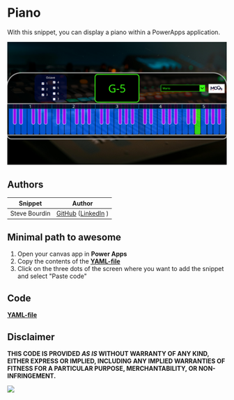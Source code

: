 # Piano

With this snippet, you can display a piano within a PowerApps application.


![piano](./assets/piano.png)


## Authors

Snippet|Author
--------|---------
Steve Bourdin | [GitHub](https://github.com/SteveBourdin) ([LinkedIn](https://www.linkedin.com/in/steve-bourdin-ab998762/) )

## Minimal path to awesome

1. Open your canvas app in **Power Apps**
2. Copy the contents of the **[YAML-file](./source/piano.yaml)** 
3. Click on the three dots of the screen where you want to add the snippet and select "Paste code"



## Code
 **[YAML-file](./source/piano.yaml)** 


## Disclaimer

**THIS CODE IS PROVIDED *AS IS* WITHOUT WARRANTY OF ANY KIND, EITHER EXPRESS OR IMPLIED, INCLUDING ANY IMPLIED WARRANTIES OF FITNESS FOR A PARTICULAR PURPOSE, MERCHANTABILITY, OR NON-INFRINGEMENT.**

<img src="https://m365-visitor-stats.azurewebsites.net/powerplatform-snippets/power-apps/piano" aria-hidden="true" />
